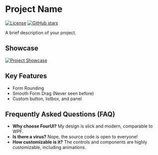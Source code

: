 # Project Name

[![License](https://img.shields.io/badge/license-MIT-blue.svg)](https://opensource.org/licenses/MIT)
[![GitHub stars](https://img.shields.io/github/stars/1Kxhu/FourUI.svg)](https://github.com/1Kxhu/FourUI)

A brief description of your project.

## Showcase
[![Project Showcase](https://cdn.discordapp.com/attachments/1092846734817898656/1128026303254233279/2023-07-10_20-12-25.svg)](https://cdn.discordapp.com/attachments/1092846734817898656/1128026303254233279/2023-07-10_20-12-25.mp4)

## Key Features
- Form Rounding
- Smooth Form Drag (Never seen before)
- Custom button, listbox, and panel

## Frequently Asked Questions (FAQ)
- **Why choose FourUI?** 
  My design is slick and modern, comparable to WPF.
- **Is there a virus?** 
  Nope, the source code is open to everyone!
- **How customizable is it?** 
  The controls and components are highly customizable, including animations.
